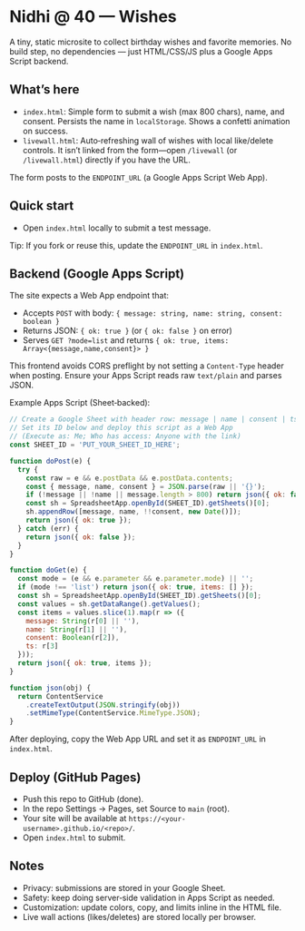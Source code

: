 # Nidhi @ 40 — Wishes

A tiny, static microsite to collect birthday wishes and favorite memories. No build step, no dependencies — just HTML/CSS/JS plus a Google Apps Script backend.

## What’s here
- `index.html`: Simple form to submit a wish (max 800 chars), name, and consent. Persists the name in `localStorage`. Shows a confetti animation on success.
- `livewall.html`: Auto‑refreshing wall of wishes with local like/delete controls. It isn’t linked from the form—open `/livewall` (or `/livewall.html`) directly if you have the URL.

The form posts to the `ENDPOINT_URL` (a Google Apps Script Web App).

## Quick start
- Open `index.html` locally to submit a test message.

Tip: If you fork or reuse this, update the `ENDPOINT_URL` in `index.html`.

## Backend (Google Apps Script)
The site expects a Web App endpoint that:
- Accepts `POST` with body: `{ message: string, name: string, consent: boolean }`
- Returns JSON: `{ ok: true }` (or `{ ok: false }` on error)
- Serves `GET ?mode=list` and returns `{ ok: true, items: Array<{message,name,consent}> }`

This frontend avoids CORS preflight by not setting a `Content-Type` header when posting. Ensure your Apps Script reads raw `text/plain` and parses JSON.

Example Apps Script (Sheet‑backed):
```js
// Create a Google Sheet with header row: message | name | consent | ts
// Set its ID below and deploy this script as a Web App
// (Execute as: Me; Who has access: Anyone with the link)
const SHEET_ID = 'PUT_YOUR_SHEET_ID_HERE';

function doPost(e) {
  try {
    const raw = e && e.postData && e.postData.contents;
    const { message, name, consent } = JSON.parse(raw || '{}');
    if (!message || !name || message.length > 800) return json({ ok: false });
    const sh = SpreadsheetApp.openById(SHEET_ID).getSheets()[0];
    sh.appendRow([message, name, !!consent, new Date()]);
    return json({ ok: true });
  } catch (err) {
    return json({ ok: false });
  }
}

function doGet(e) {
  const mode = (e && e.parameter && e.parameter.mode) || '';
  if (mode !== 'list') return json({ ok: true, items: [] });
  const sh = SpreadsheetApp.openById(SHEET_ID).getSheets()[0];
  const values = sh.getDataRange().getValues();
  const items = values.slice(1).map(r => ({
    message: String(r[0] || ''),
    name: String(r[1] || ''),
    consent: Boolean(r[2]),
    ts: r[3]
  }));
  return json({ ok: true, items });
}

function json(obj) {
  return ContentService
    .createTextOutput(JSON.stringify(obj))
    .setMimeType(ContentService.MimeType.JSON);
}
```

After deploying, copy the Web App URL and set it as `ENDPOINT_URL` in `index.html`.

## Deploy (GitHub Pages)
- Push this repo to GitHub (done).
- In the repo Settings → Pages, set Source to `main` (root).
- Your site will be available at `https://<your-username>.github.io/<repo>/`.
- Open `index.html` to submit.

## Notes
- Privacy: submissions are stored in your Google Sheet.
- Safety: keep doing server‑side validation in Apps Script as needed.
- Customization: update colors, copy, and limits inline in the HTML file.
- Live wall actions (likes/deletes) are stored locally per browser.

